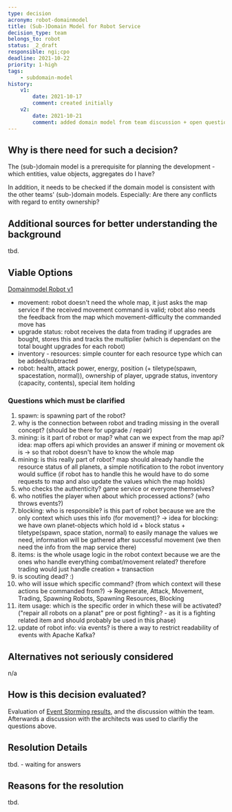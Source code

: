 ```yaml
---
type: decision
acronym: robot-domainmodel
title: (Sub-)Domain Model for Robot Service
decision_type: team
belongs_to: robot
status: _2_draft
responsible: ngi;cpo
deadline: 2021-10-22
priority: 1-high
tags: 
    - subdomain-model
history:
    v1:
        date: 2021-10-17
        comment: created initially   
    v2:
        date: 2021-10-21
        comment: added domain model from team discussion + open questions 
---
```


## Why is there need for such a decision?

The (sub-)domain model is a prerequisite for planning the development - which entities, value objects, aggregates 
do I have? 

In addition, it needs to be checked if the domain model is consistent with the other teams' (sub-)domain models.
Especially: Are there any conflicts with regard to entity ownership?

## Additional sources for better understanding the background

tbd.

## Viable Options

[Domainmodel Robot v1](./images/Domainmodel_Robot_v1.jpg)

- movement: robot doesn't need the whole map, it just asks the map service if the received movement command is valid; robot also needs the feedback from the map which movement-difficulty the commanded move has
- upgrade status: robot receives the data from trading if upgrades are bought, stores this and tracks the multiplier (which is dependant on the total bought upgrades for each robot)
- inventory - resources: simple counter for each resource type which can be added/subtracted
- robot: health, attack power, energy, position (+ tiletype(spawn, spacestation, normal)), ownership of player, upgrade status, inventory (capacity, contents), special item holding

### Questions which must be clarified
1. spawn: is spawning part of the robot?
2. why is the connection between robot and trading missing in the overall concept? (should be there for upgrade / repair)
3. mining: is it part of robot or map? what can we expect from the map api? idea: map offers api which provides an answer if mining or movement ok is -> so that robot doesn't have to know the whole map 
4. mining: is this really part of robot? map should already handle the resource status of all planets, a simple notification to the robot inventory would suffice (if robot has to handle this he would have to do some requests to map and also update the values which the map holds)
5. who checks the authenticity? game service or everyone themselves?
6. who notifies the player when about which processed actions? (who throws events?)
7. blocking: who is responsible? is this part of robot because we are the only context which uses this info (for movement)? -> idea for blocking: we have own planet-objects which hold id + block status + tiletype(spawn, space station, normal) to easily manage the values we need, information will be gathered after successful movement (we then need the info from the map service there)
8. items: is the whole usage logic in the robot context because we are the ones who handle everything combat/movement related? therefore trading would just handle creation + transaction
9. is scouting dead? :)
10. who will issue which specific command? (from which context will these actions be commanded from?) -> Regenerate, Attack, Movement, Trading, Spawning Robots, Spawning Resources, Blocking
11. item usage: which is the specific order in which these will be activated? ("repair all robots on a planat" pre or post fighting? - as it is a fighting related item and should probably be used in this phase)
12. update of robot info: via events? is there a way to restrict readability of events with Apache Kafka?

## Alternatives not seriously considered

n/a

## How is this decision evaluated?

Evaluation of [Event Storming results](https://miro.com/app/board/o9J_lsQV7ZA=/), and the discussion within the team.
Afterwards a discussion with the architects was used to clarifiy the questions above.
 
## Resolution Details

tbd. - waiting for answers

## Reasons for the resolution

tbd.
